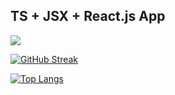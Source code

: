 ## TS + JSX + React.js App

![](https://komarev.com/ghpvc/?username=E5war5IT)



[![GitHub Streak](https://github-readme-streak-stats.herokuapp.com/?user=E5war5IT)](https://git.io/streak-stats)

[![Top Langs](https://github-readme-stats.vercel.app/api/top-langs/?username=E5war5IT&layout=compact)](https://github.com/anuraghazra/github-readme-stats)
